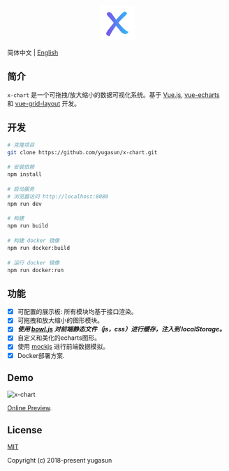 <p align="center">
  <img width="80" src="./logo.png">
</p>

简体中文 | [English](./README.md)

## 简介

`x-chart` 是一个可拖拽/放大缩小的数据可视化系统。基于 [Vue.js](https://github.com/vuejs/vue), [vue-echarts](https://github.com/ecomfe/vue-echarts) 和 [vue-grid-layout](https://github.com/yugasun/vue-grid-layout/tree/pro/compass) 开发。

## 开发

``` bash
# 克隆项目
git clone https://github.com/yugasun/x-chart.git

# 安装依赖
npm install

# 启动服务
# 浏览器访问 http://localhost:8080
npm run dev

# 构建
npm run build

# 构建 docker 镜像
npm run docker:build

# 运行 docker 镜像
npm run docker:run
```

## 功能

- [x] 可配置的展示板: 所有模块均基于接口渲染。
- [x] 可拖拽和放大缩小的图形模块。
- [x] _**使用 [bowl.js](https://github.com/ElemeFE/bowl) 对前端静态文件（js，css）进行缓存，注入到 localStorage。**_
- [x] 自定义和美化的echarts图形。
- [x] 使用 [mockjs](https://github.com/nuysoft/Mock) 进行前端数据模拟。
- [x] Docker部署方案.

## Demo

![x-chart](./demo/1.gif)

[Online Preview](http://yugasun.github.io/x-chart).

## License

[MIT](https://github.com/yugasun/x-chart/blob/master/LICENSE)

Copyright (c) 2018-present yugasun
